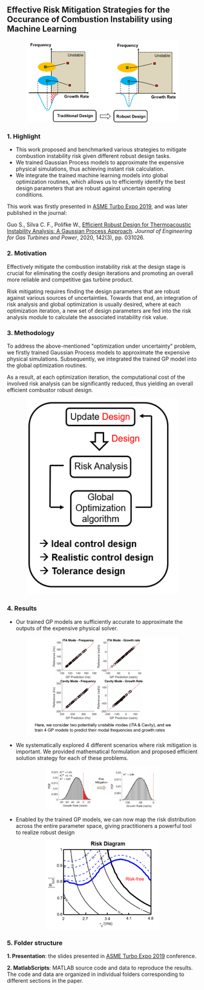 ## Effective Risk Mitigation Strategies for the Occurance of Combustion Instability using Machine Learning

<p align="center">
  <img src="./Images/Highlight.PNG" width=400 />
</p>


### 1. Highlight

- This work proposed and benchmarked various strategies to mitigate combustion instability risk given different robust design tasks.
- We trained Gaussian Process models to approximate the expensive physical simulations, thus achieving instant risk calculation.
- We integrate the trained machine learning models into global optimization routines, which allows us to efficiently identify the best design parameters that are robust against uncertain operating conditions.

This work was firstly presented in [ASME Turbo Expo 2019](https://event.asme.org/Turbo-Expo-2019), and was later published in the journal:

Guo S., Silva C. F., Polifke W., [Efficient Robust Design for Thermoacoustic Instability Analysis: A Gaussian Process Approach](https://asmedigitalcollection.asme.org/gasturbinespower/article-abstract/142/3/031026/955389/Efficient-Robust-Design-for-Thermoacoustic?redirectedFrom=fulltext). *Journal of Engineering for Gas Turbines and Power*, 2020, 142(3), pp. 031026.

### 2. Motivation

Effectively mitigate the combustion instability risk at the design stage is crucial for eliminating the costly design iterations and promoting an overall more reliable and competitive gas turbine product.

Risk mitigating requires finding the design parameters that are robust against various sources of uncertainties. Towards that end, an integration of risk analysis and global optimization is usually desired, where at each optimization iteration, a new set of design parameters are fed into the risk analysis module to calculate the associated instability risk value.


### 3. Methodology

To address the above-mentioned "optimization under uncertainty" problem, we firstly trained Gaussian Process models to approximate the expensive physical simulations. Subsequently, we integrated the trained GP model into the global optimization routines.

As a result, at each optimization iteration, the computational cost of the involved risk analysis can be significantly reduced, thus yielding an overall efficient combustor robust design.

<p align="center">
  <img src="./Images/Robust.PNG" width=400 />
</p>



### 4. Results

- Our trained GP models are sufficiently accurate to approximate the outputs of the expensive physical solver. 

<p align="center">
  <img src="./Images/GP_Prediction.PNG" width=400 />
</p>

- We systematically explored 4 different scenarios where risk mitigation is important. We  provided mathematical formulation and proposed efficient solution strategy for each of these problems. 

<p align="center">
  <img src="./Images/Mitigation.PNG" width=300 />
</p>


- Enabled by the trained GP models, we can now map the risk distribution across the entire parameter space, giving practitioners a powerful tool to realize robust design

<p align="center">
  <img src="./Images/Risk.PNG" width=300 />
</p>


### 5. Folder structure

**1. Presentation**: the slides presented in [ASME Turbo Expo 2019](https://event.asme.org/Turbo-Expo-2019) conference.

**2. MatlabScripts**: MATLAB source code and data to reproduce the results. The code and data are organized in individual folders corresponding to different sections in the paper. 

